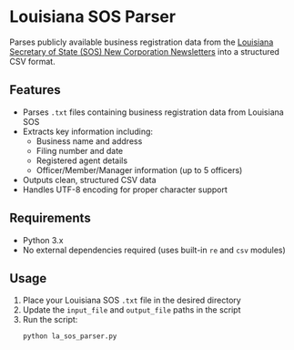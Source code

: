 # Louisiana SOS Parser

Parses publicly available business registration data from the [Louisiana Secretary of State (SOS) New Corporation Newsletters](https://www.sos.la.gov/BusinessServices/SearchForLouisianaBusinessFilings/ViewFilingNewsletters/Pages/default.aspx) into a structured CSV format.

## Features

- Parses `.txt` files containing business registration data from Louisiana SOS
- Extracts key information including:
  - Business name and address
  - Filing number and date
  - Registered agent details
  - Officer/Member/Manager information (up to 5 officers)
- Outputs clean, structured CSV data
- Handles UTF-8 encoding for proper character support

## Requirements

- Python 3.x
- No external dependencies required (uses built-in `re` and `csv` modules)

## Usage

1. Place your Louisiana SOS `.txt` file in the desired directory
2. Update the `input_file` and `output_file` paths in the script
3. Run the script:
   ```bash
   python la_sos_parser.py
